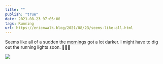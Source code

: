 ```yaml
---
title: ""
publish: "true"
date: 2021-08-23 07:05:00
tags: Running
url: https://ericmwalk.blog/2021/08/23/seems-like-all.html
---
```


Seems like all of a sudden the [mornings](https://www.strava.com/activities/5839207416) got a lot darker. I might have to dig out the running lights soon. 🏃🏻‍♂️

![](https://ericmwalk.blog/uploads/2021/cfc6d21003.jpg)